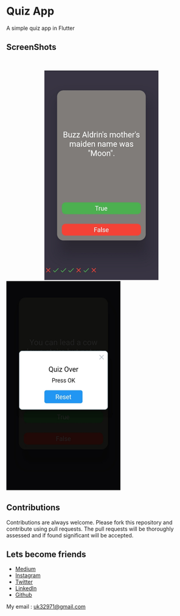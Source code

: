 # Quiz App
  A simple quiz app in Flutter
  
## ScreenShots

<br>

<img height=550 width=300 hspace=100 src="https://github.com/usman18/QuizApp/blob/master/Screenshots/quiz1.JPG"
/><img height=550 width=300 src="https://github.com/usman18/QuizApp/blob/master/Screenshots/quiz2.JPG"
/>

## Contributions
Contributions are always welcome. Please fork this repository and contribute using pull requests. The pull requests will be thoroughly assessed and if found significant will be accepted.

## Lets become friends
- [Medium](https://medium.com/@usman18)
- [Instagram](https://www.instagram.com/usman__khan18)
- [Twitter](https://www.twitter.com/khan_usman_18)
- [LinkedIn](https://www.linkedin.com/in/usman-khan-7b04b1138)
- [Github](https://github.com/usman18)

My email : uk32971@gmail.com

